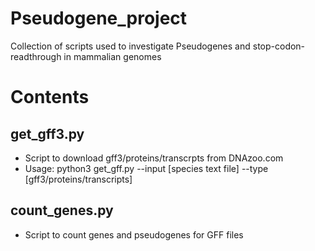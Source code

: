 # Pseudogene_project
Collection of scripts used to investigate Pseudogenes and stop-codon-readthrough in mammalian genomes

# Contents 
## get_gff3.py
- Script to download gff3/proteins/transcrpts from DNAzoo.com
- Usage: python3 get_gff.py --input [species text file] --type [gff3/proteins/transcripts]

## count_genes.py
- Script to count genes and pseudogenes for GFF files

